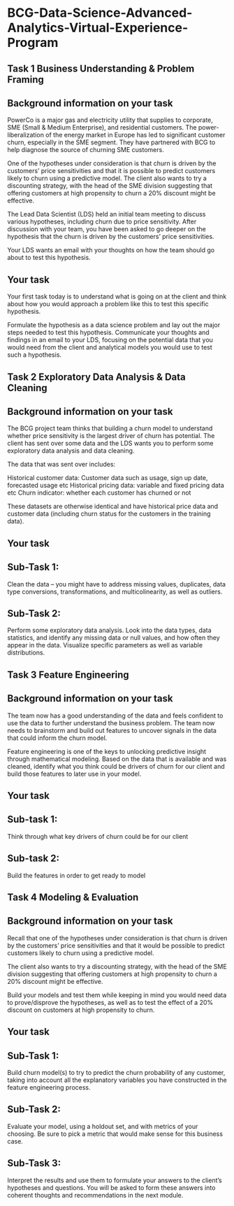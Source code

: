 # BCG-Data-Science-Advanced-Analytics-Virtual-Experience-Program


## Task 1 Business Understanding & Problem Framing

## Background information on your task
PowerCo is a major gas and electricity utility that supplies to corporate, SME (Small & Medium Enterprise), and residential customers. The power-liberalization of the energy market in Europe has led to significant customer churn, especially in the SME segment. They have partnered with BCG to help diagnose the source of churning SME customers.

One of the hypotheses under consideration is that churn is driven by the customers’ price sensitivities and that it is possible to predict customers likely to churn using a predictive model. The client also wants to try a discounting strategy, with the head of the SME division suggesting that offering customers at high propensity to churn a 20% discount might be effective.

The Lead Data Scientist (LDS) held an initial team meeting to discuss various hypotheses, including churn due to price sensitivity. After discussion with your team, you have been asked to go deeper on the hypothesis that the churn is driven by the customers’ price sensitivities. 

Your LDS wants an email with your thoughts on how the team should go about to test this hypothesis.

## Your task
Your first task today is to understand what is going on at the client and think about how you would approach a problem like this to test this specific hypothesis.

Formulate the hypothesis as a data science problem and lay out the major steps needed to test this hypothesis. Communicate your thoughts and findings in an email to your LDS, focusing on the potential data that you would need from the client and analytical models you would use to test such a hypothesis.


## Task 2 Exploratory Data Analysis & Data Cleaning

## Background information on your task
The BCG project team thinks that building a churn model to understand whether price sensitivity is the largest driver of churn has potential. The client has sent over some data and the LDS wants you to perform some exploratory data analysis and data cleaning.

The data that was sent over includes:

Historical customer data: Customer data such as usage, sign up date, forecasted usage etc
Historical pricing data: variable and fixed pricing data etc
Churn indicator: whether each customer has churned or not

These datasets are otherwise identical and have historical price data and customer data (including churn status for the customers in the training data).

## Your task

## Sub-Task 1:

Clean the data – you might have to address missing values, duplicates, data type conversions, transformations, and multicolinearity, as well as outliers.

## Sub-Task 2:

Perform some exploratory data analysis. Look into the data types, data statistics, and identify any missing data or null values, and how often they appear in the data. Visualize specific parameters as well as variable distributions.


## Task 3 Feature Engineering

## Background information on your task
The team now has a good understanding of the data and feels confident to use the data to further understand the business problem. The team now needs to brainstorm and build out features to uncover signals in the data that could inform the churn model.

Feature engineering is one of the keys to unlocking predictive insight through mathematical modeling. Based on the data that is available and was cleaned, identify what you think could be drivers of churn for our client and build those features to later use in your model.

## Your task

## Sub-task 1: 

Think through what key drivers of churn could be for our client

## Sub-task 2: 

Build the features in order to get ready to model


## Task 4 Modeling & Evaluation

##  Background information on your task
Recall that one of the hypotheses under consideration is that churn is driven by the customers’ price sensitivities and that it would be possible to predict customers likely to churn using a predictive model.

The client also wants to try a discounting strategy, with the head of the SME division suggesting that offering customers at high propensity to churn a 20% discount might be effective.

Build your models and test them while keeping in mind you would need data to prove/disprove the hypotheses, as well as to test the effect of a 20% discount on customers at high propensity to churn.

## Your task

## Sub-Task 1:

Build churn model(s) to try to predict the churn probability of any customer, taking into account all the explanatory variables you have constructed in the feature engineering process.

## Sub-Task 2:

Evaluate your model, using a holdout set, and with metrics of your choosing. Be sure to pick a metric that would make sense for this business case.

## Sub-Task 3:

Interpret the results and use them to formulate your answers to the client’s hypotheses and questions. You will be asked to form these answers into coherent thoughts and recommendations in the next module.
